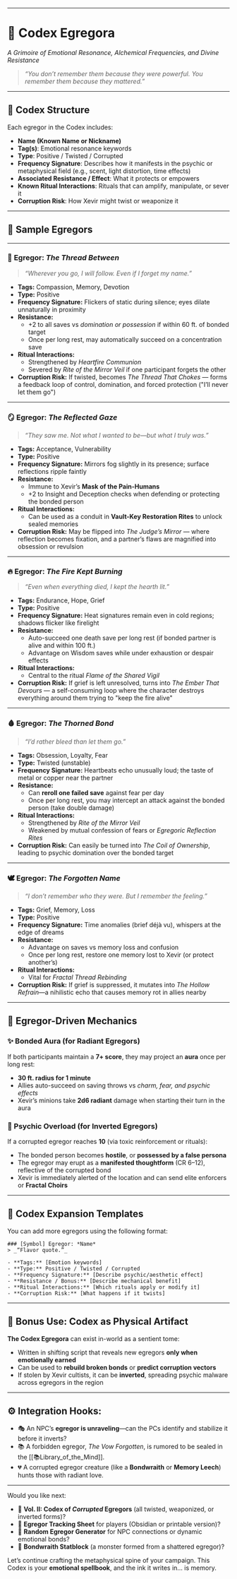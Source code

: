 
---

# 📕 **Codex Egregora**

_A Grimoire of Emotional Resonance, Alchemical Frequencies, and Divine Resistance_

> _“You don’t remember them because they were powerful. You remember them because they mattered.”_

---

## 🧬 **Codex Structure**

Each egregor in the Codex includes:

- **Name (Known Name or Nickname)**
- **Tag(s)**: Emotional resonance keywords
- **Type**: Positive / Twisted / Corrupted
- **Frequency Signature**: Describes how it manifests in the psychic or metaphysical field (e.g., scent, light distortion, time effects)
- **Associated Resistance / Effect**: What it protects or empowers
- **Known Ritual Interactions**: Rituals that can amplify, manipulate, or sever it
- **Corruption Risk**: How Xevir might twist or weaponize it

---

## 💠 **Sample Egregors**

---

### 🌿 **Egregor: _The Thread Between_**

> _“Wherever you go, I will follow. Even if I forget my name.”_

- **Tags:** Compassion, Memory, Devotion
- **Type:** Positive
- **Frequency Signature:** Flickers of static during silence; eyes dilate unnaturally in proximity
- **Resistance:**
    - +2 to all saves vs _domination or possession_ if within 60 ft. of bonded target
    - Once per long rest, may automatically succeed on a concentration save
- **Ritual Interactions:**
    - Strengthened by _Heartfire Communion_
    - Severed by _Rite of the Mirror Veil_ if one participant forgets the other
- **Corruption Risk:** If twisted, becomes _The Thread That Chokes_ — forms a feedback loop of control, domination, and forced protection ("I’ll never let them go")

---

### 🪞 **Egregor: _The Reflected Gaze_**

> _“They saw me. Not what I wanted to be—but what I truly was.”_

- **Tags:** Acceptance, Vulnerability
- **Type:** Positive
- **Frequency Signature:** Mirrors fog slightly in its presence; surface reflections ripple faintly
- **Resistance:**
    - Immune to Xevir’s **Mask of the Pain-Humans**
    - +2 to Insight and Deception checks when defending or protecting the bonded person
- **Ritual Interactions:**
    - Can be used as a conduit in **Vault-Key Restoration Rites** to unlock sealed memories
- **Corruption Risk:** May be flipped into _The Judge’s Mirror_ — where reflection becomes fixation, and a partner’s flaws are magnified into obsession or revulsion

---

### 🔥 **Egregor: _The Fire Kept Burning_**

> _“Even when everything died, I kept the hearth lit.”_

- **Tags:** Endurance, Hope, Grief
- **Type:** Positive
- **Frequency Signature:** Heat signatures remain even in cold regions; shadows flicker like firelight
- **Resistance:**
    - Auto-succeed one death save per long rest (if bonded partner is alive and within 100 ft.)
    - Advantage on Wisdom saves while under exhaustion or despair effects
- **Ritual Interactions:**
    - Central to the ritual _Flame of the Shared Vigil_
- **Corruption Risk:** If grief is left unresolved, turns into _The Ember That Devours_ — a self-consuming loop where the character destroys everything around them trying to "keep the fire alive"

---

### 🩸 **Egregor: _The Thorned Bond_**

> _“I’d rather bleed than let them go.”_

- **Tags:** Obsession, Loyalty, Fear
- **Type:** Twisted (unstable)
- **Frequency Signature:** Heartbeats echo unusually loud; the taste of metal or copper near the partner
- **Resistance:**
    - Can **reroll one failed save** against fear per day
    - Once per long rest, you may intercept an attack against the bonded person (take double damage)
- **Ritual Interactions:**
    - Strengthened by _Rite of the Mirror Veil_
    - Weakened by mutual confession of fears or _Egregoric Reflection Rites_
- **Corruption Risk:** Can easily be turned into _The Coil of Ownership_, leading to psychic domination over the bonded target
---

### 🕊️ **Egregor: _The Forgotten Name_**

> _“I don’t remember who they were. But I remember the feeling.”_

- **Tags:** Grief, Memory, Loss
- **Type:** Positive
- **Frequency Signature:** Time anomalies (brief déjà vu), whispers at the edge of dreams
- **Resistance:**
    - Advantage on saves vs memory loss and confusion
    - Once per long rest, restore one memory lost to Xevir (or protect another’s)
- **Ritual Interactions:**
    - Vital for _Fractal Thread Rebinding_
- **Corruption Risk:** If grief is suppressed, it mutates into _The Hollow Refrain_—a nihilistic echo that causes memory rot in allies nearby

---

## 🧠 **Egregor-Driven Mechanics**

### ✨ Bonded Aura (for Radiant Egregors)

If both participants maintain a **7+ score**, they may project an **aura** once per long rest:

- **30 ft. radius for 1 minute**
- Allies auto-succeed on saving throws vs _charm, fear, and psychic effects_  
- Xevir’s minions take **2d6 radiant** damage when starting their turn in the aura

### 💢 Psychic Overload (for Inverted Egregors)

If a corrupted egregor reaches **10** (via toxic reinforcement or rituals):

- The bonded person becomes **hostile**, or **possessed by a false persona**
- The egregor may erupt as a **manifested thoughtform** (CR 6–12), reflective of the corrupted bond
- Xevir is immediately alerted of the location and can send elite enforcers or **Fractal Choirs**

---

## 📖 Codex Expansion Templates

You can add more egregors using the following format:

```
### [Symbol] Egregor: *Name*  
> _“Flavor quote.”_

- **Tags:** [Emotion keywords]  
- **Type:** Positive / Twisted / Corrupted  
- **Frequency Signature:** [Describe psychic/aesthetic effect]  
- **Resistance / Bonus:** [Describe mechanical benefit]  
- **Ritual Interactions:** [Which rituals apply or modify it]  
- **Corruption Risk:** [What happens if it twists]
```

---

## 🧩 Bonus Use: Codex as Physical Artifact

**The Codex Egregora** can exist in-world as a sentient tome:

- Written in shifting script that reveals new egregors **only when emotionally earned**
- Can be used to **rebuild broken bonds** or **predict corruption vectors**
- If stolen by Xevir cultists, it can be **inverted**, spreading psychic malware across egregors in the region

---

## ⚙️ Integration Hooks:

- 🎭 An NPC’s **egregor is unraveling**—can the PCs identify and stabilize it before it inverts?
- 📚 A forbidden egregor, _The Vow Forgotten_, is rumored to be sealed in the [[📚Library_of_the_Mind]].
- 💔 A corrupted egregor creature (like a **Bondwraith** or **Memory Leech**) hunts those with radiant love.

---

Would you like next:

- 📘 **Vol. II: Codex of _Corrupted_ Egregors** (all twisted, weaponized, or inverted forms)?
- 💠 **Egregor Tracking Sheet** for players (Obsidian or printable version)?
- 🎲 **Random Egregor Generator** for NPC connections or dynamic emotional bonds?
- 🧩 **Bondwraith Statblock** (a monster formed from a shattered egregor)?

Let’s continue crafting the metaphysical spine of your campaign. This Codex is your **emotional spellbook**, and the ink it writes in… is memory.